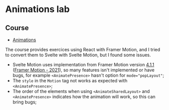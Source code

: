 # Animations lab

## Course

- [Animations](https://animations.dev/)


The course provides exercices using React with Framer Motion, and I tried to convert them to Svelte with Svelte Motion, but I found some issues.

- Svelte Motion uses implementation from Framer Motion version [4.1.1](https://github.com/micha-lmxt/svelte-motion/blob/master/src/render/index.js#L2C10-L2C29) ([Framer Motion - 2021](https://github.com/framer/motion/blob/main/CHANGELOG.md#4111-2021-04-28)), so many features isn't implemented or have bugs, for example `<AnimatePresence>` hasn't option for `mode="popLayout"`;
- The `style` in the `Motion` tag not works as expected with `<AnimatePresence>`;
- The order of the elements when using `<AnimateSharedLayout>` and `<AnimatePresence>` indicates how the animation will work, so this can bring bugs;